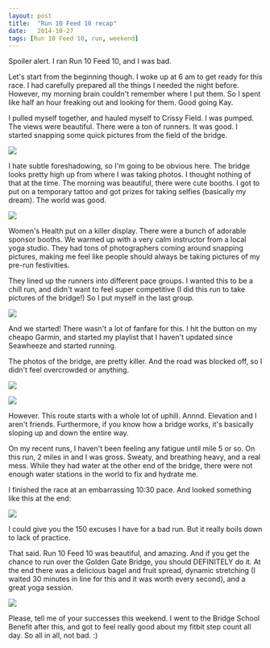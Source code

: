 ```yaml
---
layout: post
title:  "Run 10 Feed 10 recap"
date:   2014-10-27
tags: [Run 10 Feed 10, run, weekend]
---
```


Spoiler alert. I ran Run 10 Feed 10, and I was bad. 

Let's start from the beginning though. I woke up at 6 am to get ready for this race. I had carefully prepared all the things I needed the night before. However, my morning brain couldn't remember where I put them. So I spent like half an hour freaking out and looking for them. Good going Kay.

I pulled myself together, and hauled myself to Crissy Field. I was pumped. The views were beautiful. There were a ton of runners. It was good. I started snapping some quick pictures from the field of the bridge.

![](https://lh4.googleusercontent.com/-JLSTgjLKqvw/VE01Eoh6K5I/AAAAAAAAMdA/4GcCJDtqWNM/w955-h716-no/IMG_4068.JPG)

I hate subtle foreshadowing, so I'm going to be obvious here. The bridge looks pretty high up from where I was taking photos. I thought nothing of that at the time. The morning was beautiful, there were cute booths. I got to put on a temporary tattoo and got prizes for taking selfies (basically my dream). The world was good.

![](https://lh5.googleusercontent.com/oPjIXWqMXULk-fHw8WGbMWHrYd6C5QZ2BOtZRre4r88=s716-no)

Women's Health put on a killer display. There were a bunch of adorable sponsor booths. We warmed up with a very calm instructor from a local yoga studio. They had tons of photographers coming around snapping pictures, making me feel like people should always be taking pictures of my pre-run festivities. 

They lined up the runners into different pace groups. I wanted this to be a chill run, and didn't want to feel super competitive (I did this run to take pictures of the bridge!) So I put myself in the last group.

![](https://lh6.googleusercontent.com/xb6nh2Ig8Cy7LDBk8DucHLSOfwyxFFLHAYJgAwQ2AcI=w955-h716-no)

And we started! There wasn't a lot of fanfare for this. I hit the button on my cheapo Garmin, and started my playlist that I haven't updated since Seawheeze and started running. 

The photos of the bridge, are pretty killer. And the road was blocked off, so I didn't feel overcrowded or anything.

![](https://lh5.googleusercontent.com/g6CTli4YXS60_cK1vMpZad5XyBSXcqSPX6DzwCg5Mis=w955-h716-no)

![](https://lh6.googleusercontent.com/-L5PVajP060w/VE01S6Jb9sI/AAAAAAAAMfA/loE2VqAxrW4/w955-h716-no/IMG_4079.JPG)

However. This route starts with a whole lot of uphill. Annnd. Elevation and I aren't friends. Furthermore, if you know how a bridge works, it's basically sloping up and down the entire way. 

On my recent runs, I haven't been feeling any fatigue until mile 5 or so. On this run, 2 miles in and I was gross. Sweaty, and breathing heavy, and a real mess. While they had water at the other end of the bridge, there were not enough water stations in the world to fix and hydrate me.

I finished the race at an embarrassing 10:30 pace. And looked something like this at the end:

![](https://lh3.googleusercontent.com/-JsWryTDmHFc/VE01ZY_WriI/AAAAAAAAMf8/Ycs-CFV6urs/w537-h716-no/IMG_4090.JPG)

I could give you the 150 excuses I have for a bad run. But it really boils down to lack of practice. 

That said. Run 10 Feed 10 was beautiful, and amazing. And if you get the chance to run over the Golden Gate Bridge, you should DEFINITELY do it. At the end there was a delicious bagel and fruit spread, dynamic stretching (I waited 30 minutes in line for this and it was worth every second), and a great yoga session.

![](https://lh4.googleusercontent.com/-QHi6BTmArYk/VE01FndeOtI/AAAAAAAAMdI/1wjQ94KrAMY/w955-h716-no/IMG_4069.JPG)

Please, tell me of your successes this weekend. I went to the Bridge School Benefit after this, and got to feel really good about my fitbit step count all day. So all in all, not bad. :)



